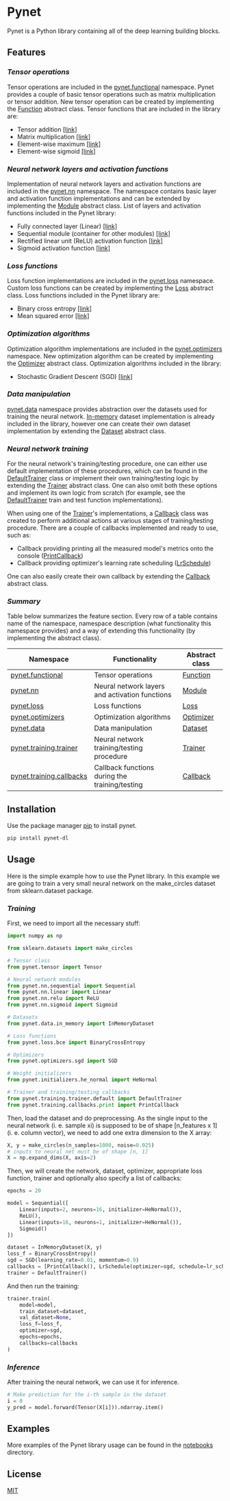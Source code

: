 # Pynet

Pynet is a Python library containing all of the deep learning building blocks.

## Features

### _Tensor operations_

Tensor operations are included in the [pynet.functional](./pynet/functional) namespace. Pynet provides a couple of basic tensor operations such as matrix multiplication or tensor addition. New tensor operation can be created by implementing the [Function](./pynet/functional/abstract.py) abstract class. Tensor functions that are included in the library are:

- Tensor addition [[link]](./pynet/functional/add.py)
- Matrix multiplication [[link]](./pynet/functional/matmul.py)
- Element-wise maximum [[link]](./pynet/functional/max.py)
- Element-wise sigmoid [[link]](./pynet/functional/sigmoid.py)

### _Neural network layers and activation functions_

Implementation of neural network layers and activation functions are included in the [pynet.nn](./pynet/nn) namespace. The namespace contains basic layer and activation function implementations and can be extended by implementing the [Module](./pynet/nn/abstract.py) abstract class. List of layers and activation functions included in the Pynet library:

- Fully connected layer (Linear) [[link]](./pynet/nn/linear.py)
- Sequential module (container for other modules) [[link]](./pynet/nn/sequential.py)
- Rectified linear unit (ReLU) activation function [[link]](./pynet/nn/relu.py)
- Sigmoid activation function [[link]](./pynet/nn/sigmoid.py)

### _Loss functions_

Loss function implementations are included in the [pynet.loss](./pynet/loss) namespace. Custom loss functions can be created by implementing the [Loss](./pynet/loss/abstract.py) abstract class. Loss functions included in the Pynet library are:

- Binary cross entropy [[link]](./pynet/loss/bce.py)
- Mean squared error [[link]](./pynet/loss/mse.py)

### _Optimization algorithms_

Optimization algorithm implementations are included in the [pynet.optimizers](./pynet/optimizers) namespace. New optimization algorithm can be created by implementing the [Optimizer](./pynet/optimizers/abstract.py) abstract class. Optimization algorithms included in the library:

- Stochastic Gradient Descent (SGD) [[link]](./pynet/optimizers/sgd.py)

### _Data manipulation_

[pynet.data](./pynet/data) namespace provides abstraction over the datasets used for training the neural network. [In-memory](./pynet/data/in_memory.py) dataset implementation is already included in the library, however one can create their own dataset implementation by extending the [Dataset](./pynet/data/abstract.py) abstract class.

### _Neural network training_

For the neural network's training/testing procedure, one can either use default implementation of these procedures, which can be found in the [DefaultTrainer](./pynet/training/trainer/default.py) class or implement their own training/testing logic by extending the [Trainer](./pynet/training/trainer/abstract.py) abstract class. One can also omit both these options and implement its own logic from scratch (for example, see the [DefaultTrainer](./pynet/training/trainer/default.py) train and test function implementations).

When using one of the [Trainer](./pynet/training/trainer/abstract.py)'s implementations, a [Callback](./pynet/training/callbacks/abstract.py) class was created to perform additional actions at various stages of training/testing procedure. There are a couple of callbacks implemented and ready to use, such as:

- Callback providing printing all the measured model's metrics onto the console ([PrintCallback](./pynet/training/callbacks/print.py))
- Callback providing optimizer's learning rate scheduling ([LrSchedule](./pynet/training/callbacks/lr_schedule.py))

One can also easily create their own callback by extending the [Callback](./pynet/training/callbacks/abstract.py) abstract class.

### _Summary_

Table below summarizes the feature section. Every row of a table contains name of the namespace, namespace description (what functionality this namespace provides) and a way of extending this functionality (by implementing the abstract class).

| Namespace                                              | Functionality                                     | Abstract class                                     |
| ------------------------------------------------------ | ------------------------------------------------- | -------------------------------------------------- |
| [pynet.functional](./pynet/functional)                 | Tensor operations                                 | [Function](./pynet/functional/abstract.py)         |
| [pynet.nn](./pynet/nn)                                 | Neural network layers and activation functions    | [Module](./pynet/nn/abstract.py)                   |
| [pynet.loss](./pynet/loss)                             | Loss functions                                    | [Loss](./pynet/loss/abstract.py)                   |
| [pynet.optimizers](./pynet/optimizers)                 | Optimization algorithms                           | [Optimizer](./pynet/optimizers/abstract.py)        |
| [pynet.data](./pynet/data)                             | Data manipulation                                 | [Dataset](./pynet/data/abstract.py)                |
| [pynet.training.trainer](./pynet/training/trainer)     | Neural network training/testing procedure         | [Trainer](./pynet/training/trainer/abstract.py)    |
| [pynet.training.callbacks](./pynet/training/callbacks) | Callback functions during the training/testing    | [Callback](./pynet/training/callbacks/abstract.py) |

## Installation

Use the package manager [pip](https://pip.pypa.io/en/stable/) to install pynet.

```bash
pip install pynet-dl
```

## Usage

Here is the simple example how to use the Pynet library. In this example we are going to train a very small neural network on the make_circles dataset from sklearn.dataset package.

### _Training_

First, we need to import all the necessary stuff:

```python
import numpy as np

from sklearn.datasets import make_circles

# Tensor class
from pynet.tensor import Tensor

# Neural network modules
from pynet.nn.sequential import Sequential
from pynet.nn.linear import Linear
from pynet.nn.relu import ReLU
from pynet.nn.sigmoid import Sigmoid

# Datasets
from pynet.data.in_memory import InMemoryDataset

# Loss functions
from pynet.loss.bce import BinaryCrossEntropy

# Optimizers
from pynet.optimizers.sgd import SGD

# Weight initializers
from pynet.initializers.he_normal import HeNormal

# Trainer and training/testing callbacks
from pynet.training.trainer.default import DefaultTrainer
from pynet.training.callbacks.print import PrintCallback
```

Then, load the dataset and do preprocessing. As the single input to the neural network (i. e. sample xi) is supposed to be of shape [n_features x 1] (i. e. column vector), we need to add one extra dimension to the X array:

```python
X, y = make_circles(n_samples=1000, noise=0.025)
# inputs to neural net must be of shape [n, 1]
X = np.expand_dims(X, axis=2)
```

Then, we will create the network, dataset, optimizer, appropriate loss function, trainer and optionally also specify a list of callbacks:

```python
epochs = 20

model = Sequential([
    Linear(inputs=2, neurons=16, initializer=HeNormal()),
    ReLU(),
    Linear(inputs=16, neurons=1, initializer=HeNormal()),
    Sigmoid()
])

dataset = InMemoryDataset(X, y)
loss_f = BinaryCrossEntropy()
sgd = SGD(learning_rate=0.01, momentum=0.9)
callbacks = [PrintCallback(), LrSchedule(optimizer=sgd, schedule=lr_schedule)]
trainer = DefaultTrainer()
```

And then run the training:

```python
trainer.train(
    model=model,
    train_dataset=dataset,
    val_dataset=None,
    loss_f=loss_f,
    optimizer=sgd,
    epochs=epochs,
    callbacks=callbacks
)
```

### _Inference_

After training the neural network, we can use it for inference.

```python
# Make prediction for the i-th sample in the dataset
i = 0
y_pred = model.forward(Tensor(X[i])).ndarray.item()
```

## Examples

More examples of the Pynet library usage can be found in the [notebooks](./notebooks) directory.

## License

[MIT](https://choosealicense.com/licenses/mit/)
